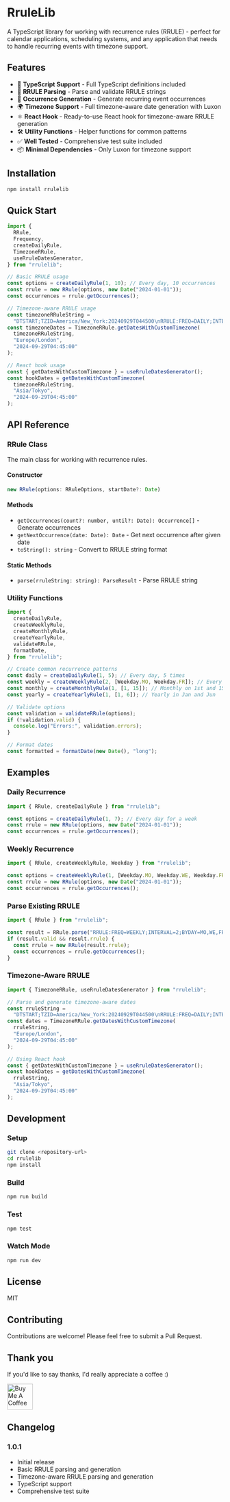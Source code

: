 # RruleLib

A TypeScript library for working with recurrence rules (RRULE) - perfect for calendar applications, scheduling systems, and any application that needs to handle recurring events with timezone support.

## Features

- 🚀 **TypeScript Support** - Full TypeScript definitions included
- 📅 **RRULE Parsing** - Parse and validate RRULE strings
- 🔄 **Occurrence Generation** - Generate recurring event occurrences
- 🌍 **Timezone Support** - Full timezone-aware date generation with Luxon
- ⚛️ **React Hook** - Ready-to-use React hook for timezone-aware RRULE generation
- 🛠️ **Utility Functions** - Helper functions for common patterns
- ✅ **Well Tested** - Comprehensive test suite included
- 📦 **Minimal Dependencies** - Only Luxon for timezone support

## Installation

```bash
npm install rrulelib
```

## Quick Start

```typescript
import {
  RRule,
  Frequency,
  createDailyRule,
  TimezoneRRule,
  useRruleDatesGenerator,
} from "rrulelib";

// Basic RRULE usage
const options = createDailyRule(1, 10); // Every day, 10 occurrences
const rrule = new RRule(options, new Date("2024-01-01"));
const occurrences = rrule.getOccurrences();

// Timezone-aware RRULE usage
const timezoneRRuleString =
  "DTSTART;TZID=America/New_York:20240929T044500\nRRULE:FREQ=DAILY;INTERVAL=1;COUNT=3";
const timezoneDates = TimezoneRRule.getDatesWithCustomTimezone(
  timezoneRRuleString,
  "Europe/London",
  "2024-09-29T04:45:00"
);

// React hook usage
const { getDatesWithCustomTimezone } = useRruleDatesGenerator();
const hookDates = getDatesWithCustomTimezone(
  timezoneRRuleString,
  "Asia/Tokyo",
  "2024-09-29T04:45:00"
);
```

## API Reference

### RRule Class

The main class for working with recurrence rules.

#### Constructor

```typescript
new RRule(options: RRuleOptions, startDate?: Date)
```

#### Methods

- `getOccurrences(count?: number, until?: Date): Occurrence[]` - Generate occurrences
- `getNextOccurrence(date: Date): Date` - Get next occurrence after given date
- `toString(): string` - Convert to RRULE string format

#### Static Methods

- `parse(rruleString: string): ParseResult` - Parse RRULE string

### Utility Functions

```typescript
import {
  createDailyRule,
  createWeeklyRule,
  createMonthlyRule,
  createYearlyRule,
  validateRRule,
  formatDate,
} from "rrulelib";

// Create common recurrence patterns
const daily = createDailyRule(1, 5); // Every day, 5 times
const weekly = createWeeklyRule(2, [Weekday.MO, Weekday.FR]); // Every 2 weeks on Mon/Fri
const monthly = createMonthlyRule(1, [1, 15]); // Monthly on 1st and 15th
const yearly = createYearlyRule(1, [1, 6]); // Yearly in Jan and Jun

// Validate options
const validation = validateRRule(options);
if (!validation.valid) {
  console.log("Errors:", validation.errors);
}

// Format dates
const formatted = formatDate(new Date(), "long");
```

## Examples

### Daily Recurrence

```typescript
import { RRule, createDailyRule } from "rrulelib";

const options = createDailyRule(1, 7); // Every day for a week
const rrule = new RRule(options, new Date("2024-01-01"));
const occurrences = rrule.getOccurrences();
```

### Weekly Recurrence

```typescript
import { RRule, createWeeklyRule, Weekday } from "rrulelib";

const options = createWeeklyRule(1, [Weekday.MO, Weekday.WE, Weekday.FR]);
const rrule = new RRule(options, new Date("2024-01-01"));
const occurrences = rrule.getOccurrences();
```

### Parse Existing RRULE

```typescript
import { RRule } from "rrulelib";

const result = RRule.parse("RRULE:FREQ=WEEKLY;INTERVAL=2;BYDAY=MO,WE,FR");
if (result.valid && result.rrule) {
  const rrule = new RRule(result.rrule);
  const occurrences = rrule.getOccurrences();
}
```

### Timezone-Aware RRULE

```typescript
import { TimezoneRRule, useRruleDatesGenerator } from "rrulelib";

// Parse and generate timezone-aware dates
const rruleString =
  "DTSTART;TZID=America/New_York:20240929T044500\nRRULE:FREQ=DAILY;INTERVAL=1;COUNT=3";
const dates = TimezoneRRule.getDatesWithCustomTimezone(
  rruleString,
  "Europe/London",
  "2024-09-29T04:45:00"
);

// Using React hook
const { getDatesWithCustomTimezone } = useRruleDatesGenerator();
const hookDates = getDatesWithCustomTimezone(
  rruleString,
  "Asia/Tokyo",
  "2024-09-29T04:45:00"
);
```

## Development

### Setup

```bash
git clone <repository-url>
cd rrulelib
npm install
```

### Build

```bash
npm run build
```

### Test

```bash
npm test
```

### Watch Mode

```bash
npm run dev
```

## License

MIT

## Contributing

Contributions are welcome! Please feel free to submit a Pull Request.

## Thank you

If you'd like to say thanks, I'd really appreciate a coffee :)

<a href="https://buymeacoffee.com/hoxtheartist" target="_blank"><img src="https://cdn.buymeacoffee.com/buttons/v2/default-yellow.png" alt="Buy Me A Coffee" height="60" /></a>

## Changelog

### 1.0.1

- Initial release
- Basic RRULE parsing and generation
- Timezone-aware RRULE parsing and generation
- TypeScript support
- Comprehensive test suite
